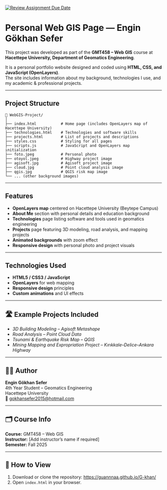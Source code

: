[![Review Assignment Due Date](https://classroom.github.com/assets/deadline-readme-button-22041afd0340ce965d47ae6ef1cefeee28c7c493a6346c4f15d667ab976d596c.svg)](https://classroom.github.com/a/7C3xAGjq)
#  Personal Web GIS Page — Engin Gökhan Sefer

This project was developed as part of the **GMT458 – Web GIS** course at **Hacettepe University, Department of Geomatics Engineering**.

It is a personal portfolio website designed and coded using **HTML, CSS, and JavaScript (OpenLayers)**.  
The site includes information about my background, technologies I use, and my academic & professional projects.

---

##  Project Structure

```
📁 WebGIS-Project/
│
├── index.html           # Home page (includes OpenLayers map of Hacettepe University)
├── technologies.html    # Technologies and software skills
├── projects.html        # List of projects and descriptions
├── styles.css           # Styling for all pages
├── scripts.js           # JavaScript and OpenLayers map initialization
├── foto.jpeg            # Personal photo
├── otoyol.jpeg          # Highway project image
├── agisoft.jpg          # Agisoft project image
├── cloud.jpg            # Point cloud analysis image
├── qgis.jpg             # QGIS risk map image
└── ... (other background images)
```

---

##  Features
-  **OpenLayers map** centered on Hacettepe University (Beytepe Campus)  
-  **About Me** section with personal details and education background  
-  **Technologies** page listing software and tools used in geomatics engineering  
-  **Projects** page featuring 3D modeling, road analysis, and mapping projects  
-  **Animated backgrounds** with zoom effect  
-  **Responsive design** with personal photo and project visuals

---

##  Technologies Used
- **HTML5 / CSS3 / JavaScript**
- **OpenLayers** for web mapping  
- **Responsive design** principles  
- **Custom animations** and UI effects  

---

## 🛣️ Example Projects Included
- *3D Building Modeling – Agisoft Metashape*  
- *Road Analysis – Point Cloud Data*  
- *Tsunami & Earthquake Risk Map – QGIS*  
- *Mining Mapping and Expropriation Project – Kırıkkale–Delice–Ankara Highway*

---

## 🧑‍🎓 Author
**Engin Gökhan Sefer**  
4th Year Student – Geomatics Engineering  
Hacettepe University  
📧 gokhansefer2015@hotmail.com  

---

## 🗂️ Course Info
**Course:** GMT458 – Web GIS  
**Instructor:** [Add instructor’s name if required]  
**Semester:** Fall 2025  

---

## 🧩 How to View
1. Download or clone the repository:
  https://guannnaa.github.io/G-khan/
2. Open `index.html` in your browser.




